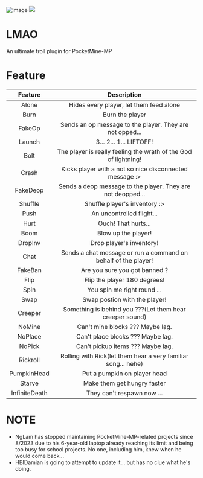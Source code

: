 ![image](https://user-images.githubusercontent.com/33188123/158940956-9406baec-ae21-4260-be95-b799ad95c793.png)
[![](https://poggit.pmmp.io/shield.state/lmao)](https://poggit.pmmp.io/p/lmao)
# LMAO
An ultimate troll plugin for PocketMine-MP
# Feature
|Feature|Description|
|:--:|:--:|
|Alone|Hides every player, let them feed alone|
|Burn|Burn the player|
|FakeOp|Sends an op message to the player. They are not opped...|
|Launch|3... 2... 1... LIFTOFF!|
|Bolt|The player is really feeling the wrath of the God of lightning!|
|Crash|Kicks player with a not so nice disconnected message :>|
|FakeDeop|Sends a deop message to the player. They are not deopped...|
|Shuffle|Shuffle player's inventory :>|
|Push|An uncontrolled flight...|
|Hurt|Ouch! That hurts...|
|Boom|Blow up the player!|
|DropInv|Drop player's inventory!|
|Chat|Sends a chat message or run a command on behalf of the player!|
|FakeBan|Are you sure you got banned ?|
|Flip|Flip the player 180 degrees!|
|Spin|You spin me right round ...|
|Swap|Swap postion with the player!|
|Creeper|Something is behind you ???(Let them hear creeper sound)|
|NoMine|Can't mine blocks ??? Maybe lag.|
|NoPlace|Can't place blocks ??? Maybe lag.|
|NoPick|Can't pickup items ??? Maybe lag.|
|Rickroll|Rolling with Rick(let them hear a very familiar song... hehe)|
|PumpkinHead|Put a pumpkin on player head|
|Starve|Make them get hungry faster|
|InfiniteDeath|They can't respawn now ...|

# NOTE
* NgLam has stopped maintaining PocketMine-MP-related projects since 8/2023 due to his 6-year-old laptop already reaching its limit and being too busy for school projects. No one, including him, knew when he would come back...  
* HBIDamian is going to attempt to update it... but has no clue what he's doing. 
